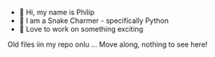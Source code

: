 - 👋 Hi, my name is Philip
- 👀 I am a Snake Charmer - specifically Python
- 💞️ Love to work on something exciting

Old files iin my repo onlu ... Move along, nothing to see here!
